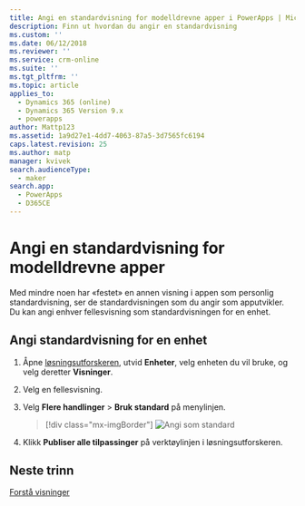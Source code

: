 ```yaml
---
title: Angi en standardvisning for modelldrevne apper i PowerApps | MicrosoftDocs
description: Finn ut hvordan du angir en standardvisning
ms.custom: ''
ms.date: 06/12/2018
ms.reviewer: ''
ms.service: crm-online
ms.suite: ''
ms.tgt_pltfrm: ''
ms.topic: article
applies_to:
  - Dynamics 365 (online)
  - Dynamics 365 Version 9.x
  - powerapps
author: Mattp123
ms.assetid: 1a9d27e1-4dd7-4063-87a5-3d7565fc6194
caps.latest.revision: 25
ms.author: matp
manager: kvivek
search.audienceType:
  - maker
search.app:
  - PowerApps
  - D365CE
---
```

# <a name="specify-a-model-driven-app-default-view"></a>Angi en standardvisning for modelldrevne apper

<a name="BKMK_SetDefaultView"></a>   

Med mindre noen har «festet» en annen visning i appen som personlig standardvisning, ser de standardvisningen som du angir som apputvikler. Du kan angi enhver fellesvisning som standardvisningen for en enhet.  
  
## <a name="set-the-default-view-for-an-entity"></a>Angi standardvisning for en enhet  
  
1.  Åpne [løsningsutforskeren](advanced-navigation.md#solution-explorer), utvid **Enheter**, velg enheten du vil bruke, og velg deretter **Visninger**.    
  
2.  Velg en fellesvisning.  
  
3.  Velg **Flere handlinger** > **Bruk standard** på menylinjen.  

    > [!div class="mx-imgBorder"] 
    > ![Angi som standard](media/set-as-default-menu.png)
  
4.  Klikk **Publiser alle tilpassinger** på verktøylinjen i løsningsutforskeren.  

## <a name="next-steps"></a>Neste trinn
[Forstå visninger](create-edit-views.md)
